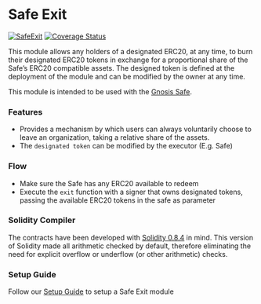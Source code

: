 # Safe Exit

[![SafeExit](https://github.com/gnosis/SafeExit/actions/workflows/ci.yml/badge.svg)](https://github.com/gnosis/SafeExit/actions/workflows/ci.yml)
[![Coverage Status](https://coveralls.io/repos/github/gnosis/SafeExit/badge.svg?branch=master)](https://coveralls.io/github/gnosis/SafeExit?branch=master)

This module allows any holders of a designated ERC20, at any time, to burn their designated ERC20 tokens in exchange for a proportional share of the Safe’s ERC20 compatible assets. The designed token is defined at the deployment of the module and can be modified by the owner at any time.

This module is intended to be used with the [Gnosis Safe](https://github.com/gnosis/safe-contracts).

### Features
- Provides a mechanism by which users can always voluntarily choose to leave an organization, taking a relative share of the assets.
- The `designated token` can be modified by the executor (E.g. Safe)

### Flow
- Make sure the Safe has any ERC20 available to redeem
- Execute the `exit` function with a signer that owns designated tokens, passing the available ERC20 tokens in the safe as parameter


### Solidity Compiler

The contracts have been developed with [Solidity 0.8.4](https://github.com/ethereum/solidity/releases/tag/v0.8.4) in mind. This version of Solidity made all arithmetic checked by default, therefore eliminating the need for explicit overflow or underflow (or other arithmetic) checks.

### Setup Guide

Follow our [Setup Guide](./docs/setup_guide.md) to setup a Safe Exit module
